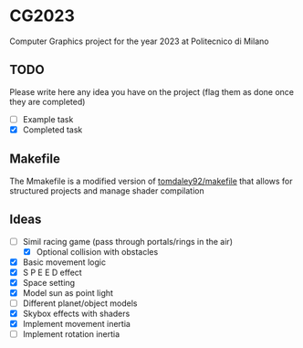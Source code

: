 # CG2023
Computer Graphics project for the year 2023 at Politecnico di Milano

## TODO
Please write here any idea you have on the project (flag them as done once they are completed) 
- [ ] Example task
- [x] Completed task

## Makefile

The Mmakefile is a modified version of [tomdaley92/makefile](https://gist.github.com/tomdaley92/190c68e8a84038cc91a5459409e007df) that allows for structured projects and manage shader compilation

## Ideas

- [ ] Simil racing game (pass through portals/rings in the air)
  - [X] Optional collision with obstacles
- [x] Basic movement logic
- [x] S P E E D effect
- [x] Space setting
- [x] Model sun as point light
- [ ] Different planet/object models
- [x] Skybox effects with shaders
- [X] Implement movement inertia
- [ ] Implement rotation inertia
